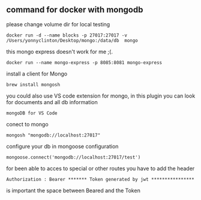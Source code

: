 ## command for docker with mongodb

please change volume dir for local testing

```
docker run -d --name blocks -p 27017:27017 -v /Users/yonnyclinton/Desktop/mongo:/data/db  mongo
```

this mongo express doesn't work for me ;(.
````
docker run --name mongo-express -p 8085:8081 mongo-express
````


install a client for Mongo

````
brew install mongosh
````

you could also use VS code extension for mongo, in this plugin you can look for documents and all db information

````
mongoDB for VS Code
````

conect to mongo
````
mongosh "mongodb://localhost:27017"
````

configure your db in mongoose configuration
```
mongoose.connect('mongodb://localhost:27017/test')
```

for been able to acces to special or other routes you have to add the header

```
Authorization : Bearer ******* Token generated by jwt ****************
```
is important the space between Beared and the Token